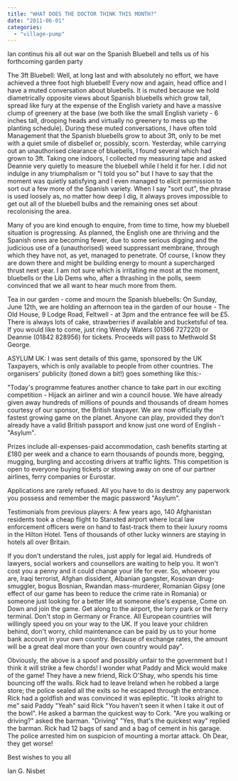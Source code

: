 ```yaml
---
title: "WHAT DOES THE DOCTOR THINK THIS MONTH?"
date: "2011-06-01"
categories: 
  - "village-pump"
---
```


Ian continus his all out war on the Spanish Bluebell and tells us of his forthcoming garden party

The 3ft Bluebell: Well, at long last and with absolutely no effort, we have achieved a three foot high bluebell! Every now and again, head office and I have a muted conversation about bluebells. It is muted because we hold diametrically opposite views about Spanish bluebells which grow tall, spread like fury at the expense of the English variety and have a massive clump of greenery at the base (we both like the small English variety - 6 inches tall, drooping heads and virtually no greenery to mess up the planting schedule). During these muted conversations, I have often told Management that the Spanish bluebells grow to about 3ft, only to be met with a quiet smile of disbelief or, possibly, scorn. Yesterday, while carrying out an unauthorised clearance of bluebells, I found several which had grown to 3ft. Taking one indoors, I collected my measuring tape and asked Deannie very quietly to measure the bluebell while I held it for her. I did not indulge in any triumphalism or "I told you so" but I have to say that the moment was quietly satisfying and I even managed to elicit permission to sort out a few more of the Spanish variety. When I say "sort out", the phrase is used loosely as, no matter how deep I dig, it always proves impossible to get out all of the bluebell bulbs and the remaining ones set about recolonising the area.

Many of you are kind enough to enquire, from time to time, how my bluebell situation is progressing. As planned, the English one are thriving and the Spanish ones are becoming fewer, due to some serious digging and the judicious use of a (unauthorised) weed suppressant membrane, through which they have not, as yet, managed to penetrate. Of course, I know they are down there and might be building energy to mount a supercharged thrust next year. I am not sure which is irritating me most at the moment, bluebells or the Lib Dems who, after a thrashing in the polls, seem convinced that we all want to hear much more from them.

Tea in our garden - come and mourn the Spanish bluebells: On Sunday, June 12th, we are holding an afternoon tea in the garden of our house - The Old House, 9 Lodge Road, Feltwell - at 3pm and the entrance fee will be £5. There is always lots of cake, strawberries if available and bucketsful of tea. If you would like to come, just ring Wendy Waters (01366 727220) or Deannie (01842 828956) for tickets. Proceeds will pass to Methwold St George.

ASYLUM UK: I was sent details of this game, sponsored by the UK Taxpayers, which is only available to people from other countries. The organisers' publicity (toned down a bit!) goes something like this:-

"Today's programme features another chance to take part in our exciting competition - Hijack an airliner and win a council house. We have already given away hundreds of millions of pounds and thousands of dream homes courtesy of our sponsor, the British taxpayer. We are now officially the fastest growing game on the planet. Anyone can play, provided they don't already have a valid British passport and know just one word of English - "Asylum".

Prizes include all-expenses-paid accommodation, cash benefits starting at £180 per week and a chance to earn thousands of pounds more, begging, mugging, burgling and accosting drivers at traffic lights. This competition is open to everyone buying tickets or stowing away on one of our partner airlines, ferry companies or Eurostar.

Applications are rarely refused. All you have to do is destroy any paperwork you possess and remember the magic password "Asylum".

Testimonials from previous players: A few years ago, 140 Afghanistan residents took a cheap flight to Stansted airport where local law enforcement officers were on hand to fast-track them to their luxury rooms in the Hilton Hotel. Tens of thousands of other lucky winners are staying in hotels all over Britain.

If you don't understand the rules, just apply for legal aid. Hundreds of lawyers, social workers and counsellors are waiting to help you. It won't cost you a penny and it could change your life for ever. So, whoever you are, Iraqi terrorist, Afghan dissident, Albanian gangster, Kosovan drug-smuggler, bogus Bosnian, Rwandan mass-murderer, Romanian Gipsy (one effect of our game has been to reduce the crime rate in Romania) or someone just looking for a better life at someone else's expense, Come on Down and join the game. Get along to the airport, the lorry park or the ferry terminal. Don't stop in Germany or France. All European countries will willingly speed you on your way to the UK. If you leave your children behind, don't worry, child maintenance can be paid by us to your home bank account in your own country. Because of exchange rates, the amount will be a great deal more than your own country would pay".

Obviously, the above is a spoof and possibly unfair to the government but I think it will strike a few chords! I wonder what Paddy and Mick would make of the game! They have a new friend, Rick O'Shay, who spends his time bouncing off the walls. Rick had to leave Ireland when he robbed a large store; the police sealed all the exits so he escaped through the entrance. Rick had a goldfish and was convinced it was epileptic. "It looks alright to me" said Paddy "Yeah" said Rick "You haven't seen it when I take it out of the bowl". He asked a barman the quickest way to Cork. "Are you walking or driving?" asked the barman. "Driving" "Yes, that's the quickest way" replied the barman. Rick had 12 bags of sand and a bag of cement in his garage. The police arrested him on suspicion of mounting a mortar attack. Oh Dear, they get worse!

Best wishes to you all

Ian G. Nisbet
